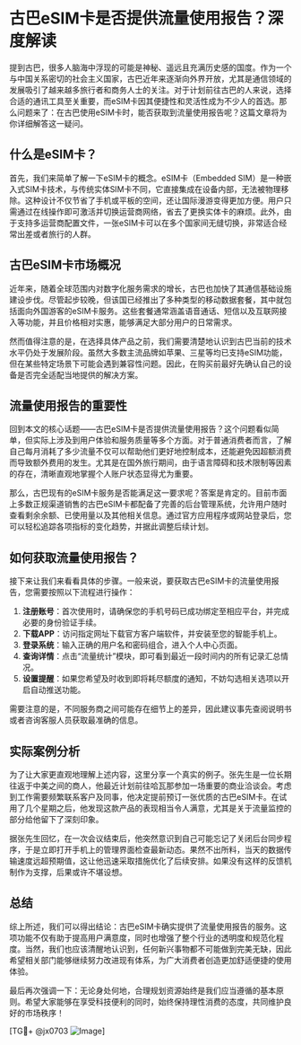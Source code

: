 # 古巴eSIM卡是否提供流量使用报告？深度解读

提到古巴，很多人脑海中浮现的可能是神秘、遥远且充满历史感的国度。作为一个与中国关系密切的社会主义国家，古巴近年来逐渐向外界开放，尤其是通信领域的发展吸引了越来越多旅行者和商务人士的关注。对于计划前往古巴的人来说，选择合适的通讯工具至关重要，而eSIM卡因其便捷性和灵活性成为不少人的首选。那么问题来了：在古巴使用eSIM卡时，能否获取到流量使用报告呢？这篇文章将为你详细解答这一疑问。

## 什么是eSIM卡？

首先，我们来简单了解一下eSIM卡的概念。eSIM卡（Embedded SIM）是一种嵌入式SIM卡技术，与传统实体SIM卡不同，它直接集成在设备内部，无法被物理移除。这种设计不仅节省了手机或平板的空间，还让国际漫游变得更加方便。用户只需通过在线操作即可激活并切换运营商网络，省去了更换实体卡的麻烦。此外，由于支持多运营商配置文件，一张eSIM卡可以在多个国家间无缝切换，非常适合经常出差或者旅行的人群。

## 古巴eSIM卡市场概况

近年来，随着全球范围内对数字化服务需求的增长，古巴也加快了其通信基础设施建设步伐。尽管起步较晚，但该国已经推出了多种类型的移动数据套餐，其中就包括面向外国游客的eSIM卡服务。这些套餐通常涵盖语音通话、短信以及互联网接入等功能，并且价格相对实惠，能够满足大部分用户的日常需求。

然而值得注意的是，在选择具体产品之前，我们需要清楚地认识到古巴当前的技术水平仍处于发展阶段。虽然大多数主流品牌如苹果、三星等均已支持eSIM功能，但在某些特定场景下可能会遇到兼容性问题。因此，在购买前最好先确认自己的设备是否完全适配当地提供的解决方案。

## 流量使用报告的重要性

回到本文的核心话题——古巴eSIM卡是否提供流量使用报告？这个问题看似简单，但实际上涉及到用户体验和服务质量等多个方面。对于普通消费者而言，了解自己每月消耗了多少流量不仅可以帮助他们更好地控制成本，还能避免因超额消费而导致额外费用的发生。尤其是在国外旅行期间，由于语言障碍和技术限制等因素的存在，清晰直观地掌握个人账户状态显得尤为重要。

那么，古巴现有的eSIM卡服务是否能满足这一要求呢？答案是肯定的。目前市面上多数正规渠道销售的古巴eSIM卡都配备了完善的后台管理系统，允许用户随时查看剩余余额、已使用量以及其他相关信息。通过官方应用程序或网站登录后，您可以轻松追踪各项指标的变化趋势，并据此调整后续计划。

## 如何获取流量使用报告？

接下来让我们来看看具体的步骤。一般来说，要获取古巴eSIM卡的流量使用报告，您需要按照以下流程进行操作：

1. **注册账号**：首次使用时，请确保您的手机号码已成功绑定至相应平台，并完成必要的身份验证手续。
2. **下载APP**：访问指定网址下载官方客户端软件，并安装至您的智能手机上。
3. **登录系统**：输入正确的用户名和密码组合，进入个人中心页面。
4. **查询详情**：点击“流量统计”模块，即可看到最近一段时间内的所有记录汇总情况。
5. **设置提醒**：如果您希望及时收到即将耗尽额度的通知，不妨勾选相关选项以开启自动推送功能。

需要注意的是，不同服务商之间可能存在细节上的差异，因此建议事先查阅说明书或者咨询客服人员获取最准确的信息。

## 实际案例分析

为了让大家更直观地理解上述内容，这里分享一个真实的例子。张先生是一位长期往返于中美之间的商人，他最近计划前往哈瓦那参加一场重要的商业洽谈会。考虑到工作需要频繁联系客户及同事，他决定提前预订一张优质的古巴eSIM卡。在试用了几个星期之后，他发现这款产品的表现相当令人满意，尤其是关于流量监控的部分给他留下了深刻印象。

据张先生回忆，在一次会议结束后，他突然意识到自己可能忘记了关闭后台同步程序，于是立即打开手机上的管理界面检查最新动态。果然不出所料，当天的数据传输速度远超预期值，这让他迅速采取措施优化了后续安排。如果没有这样的反馈机制作为支撑，后果或许不堪设想。

## 总结

综上所述，我们可以得出结论：古巴eSIM卡确实提供了流量使用报告的服务。这项功能不仅有助于提高用户满意度，同时也增强了整个行业的透明度和规范化程度。当然，我们也应该清醒地认识到，任何新兴事物都不可能做到完美无缺，因此希望相关部门能够继续努力改进现有体系，为广大消费者创造更加舒适便捷的使用体验。

最后再次强调一下：无论身处何地，合理规划资源始终是我们应当遵循的基本原则。希望大家能够在享受科技便利的同时，始终保持理性消费的态度，共同维护良好的市场秩序！

[TG💪+ @jx0703 ![Image](https://github.com/user-attachments/assets/dbca1d08-cadb-493c-b0ec-ad6f7a83f270)]